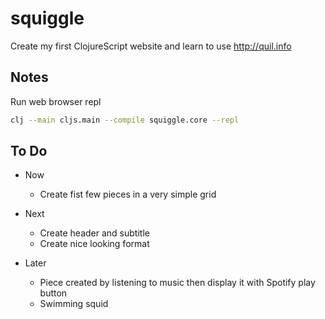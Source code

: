 # squiggle

Create my first ClojureScript website and learn to use http://quil.info

## Notes

Run web browser repl

```bash
clj --main cljs.main --compile squiggle.core --repl
```

## To Do

- Now
  - Create fist few pieces in a very simple grid

- Next
  - Create header and subtitle
  - Create nice looking format

- Later
  - Piece created by listening to music then display it with Spotify play button
  - Swimming squid
